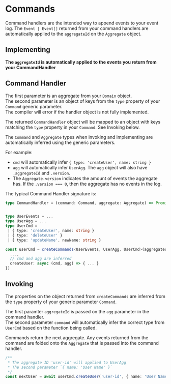 # Commands

Command handlers are the intended way to append events to your event log.
The `Event | Event[]` returned from your command handlers are automatically applied to the `aggregateId` on the `Aggregate` object.

## Implementing

**The `aggregateId` is automatically applied to the events you return from your CommandHandler**

## Command Handler

The first parameter is an aggregate from your `Domain` object.  
The second parameter is an object of keys from the `type` property of your `Command` generic parameter.  
The compiler will error if the handler object is not fully implemented.

The returned `CommandHandler` object will be mapped to an object with keys matching the `type` property in your `Command`. See Invoking below.

The `Command` and `Aggregate` types when invoking and implementing are automatically inferred using the generic parameters.

For example:

- `cmd` will automatically infer `{ type: 'createUser', name: string }`
- `agg` will automatically infer `UserAgg`. The `agg` object will also have `.aggregateId` and `.version`.
- The `Aggregate.version` indicates the amount of events the aggregate has. If the `.version === 0`, then the aggregate has no events in the log.

The typical Command Handler signature is:

```ts
type CommandHandler = (command: Command, aggregate: Aggregate) => Promise<Event | Event[] | void>
```

```ts

type UserEvents = ...
type UserAgg = ...
type UserCmd =
 | { type: 'createUser', name: string }
 | { type: 'deleteUser' }
 | { type: 'updateName', newName: string }

const userCmd = createCommands<UserEvents, UserAgg, UserCmd>(aggregates.user, {
  ...,
  // cmd and agg are inferred
  createUser: async (cmd, agg) => { ... }
})
```

## Invoking

The properties on the object returned from `createCommands` are inferred from the `type` property of your generic parameter `Command`.

The first paramter `aggregateId` is passed on the `agg` parameter in the command handler.  
The second parameter `command` will automatically infer the correct type from `UserCmd` based on the function being called.

Commands return the next aggregate. Any events returned from the command are folded onto the `Aggregate` that is passed into the command handler.

```ts
/**
 * The aggregate ID 'user-id' will applied to UserAgg
 * The second parameter `{ name: 'User Name' }`
 */
const nextUser = await userCmd.createUser('user-id', { name: 'User Name' })
```
